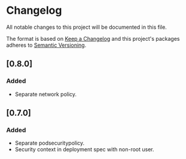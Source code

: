 # Changelog

All notable changes to this project will be documented in this file.

The format is based on [Keep a Changelog](http://keepachangelog.com/en/1.0.0/)
and this project's packages adheres to [Semantic Versioning](http://semver.org/spec/v2.0.0.html).

## [0.8.0]

### Added

- Separate network policy.

## [0.7.0]

### Added

- Separate podsecuritypolicy.
- Security context in deployment spec with non-root user.
